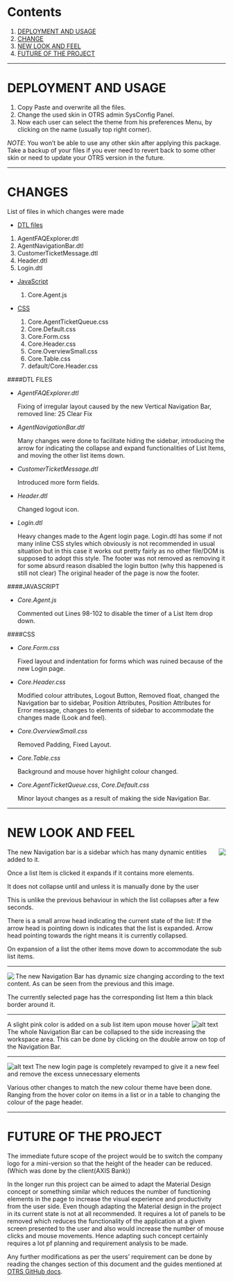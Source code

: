 
# Contents
1. [ DEPLOYMENT AND USAGE](#deployment-and-usage)
1. [ CHANGE](#change)
1. [ NEW LOOK AND FEEL](#new-look-and-feel)
1. [ FUTURE OF THE PROJECT](#future-of-the-project)

___
# DEPLOYMENT AND USAGE

1. Copy Paste and overwrite all the files.
2. Change the used skin in OTRS admin SysConfig Panel.
3. Now each user can select the theme from his preferences Menu, by clicking on the name (usually top right corner).


*NOTE*: You won’t be able to use any other skin after applying this package. Take a backup of your files if you ever need to revert back to some other skin or need to update your OTRS version in the future.

___

# CHANGES

List of files in which changes were made
*	[DTL files](#dtl-files)
   1. AgentFAQExplorer.dtl
   1. AgentNavigationBar.dtl
   1. CustomerTicketMessage.dtl
   1. Header.dtl
   1. Login.dtl
  
* [JavaScript](#javascript)
  1. Core.Agent.js

* [CSS](#css)
  1. Core.AgentTicketQueue.css
  1. Core.Default.css
  1. Core.Form.css
  1. Core.Header.css
  1. Core.OverviewSmall.css
  1. Core.Table.css
  1. default/Core.Header.css


####DTL FILES
* *AgentFAQExplorer.dtl*

   Fixing of irregular layout caused by the new Vertical Navigation Bar, removed line: 25 Clear Fix

* *AgentNavigationBar.dtl*

    Many changes were done to facilitate hiding the sidebar, introducing the arrow for indicating the collapse and expand functionalities of List Items, and moving the other list items down.

* *CustomerTicketMessage.dtl*
 
     Introduced more form fields.

* *Header.dtl*

    Changed logout icon.


*  *Login.dtl*

    Heavy changes made to the Agent login page.
Login.dtl has some if not many inline CSS styles which obviously is not recommended in usual situation but in this case it works out pretty fairly as no other file/DOM is supposed to adopt this style.
The footer was not removed as removing it for some absurd reason disabled the login button (why this happened is still not clear)
The original header of the page is now the footer.

####JAVASCRIPT
*  *Core.Agent.js*

    Commented out Lines 98-102 to disable the timer of a List Item drop down.

####CSS
*  *Core.Form.css*

    Fixed layout and indentation for forms which was ruined because of the new Login page.

*  *Core.Header.css*

    Modified colour attributes, Logout Button, Removed float, changed the Navigation bar to sidebar, Position Attributes, Position Attributes for Error message, changes to elements of sidebar to accommodate the changes made (Look and feel).

*  *Core.OverviewSmall.css*

    Removed Padding, Fixed Layout.

*  *Core.Table.css*

    Background and mouse hover highlight colour changed.

*  *Core.AgentTicketQueue.css*, *Core.Default.css*

    Minor layout changes as a result of making the side Navigation Bar.

___
# NEW LOOK AND FEEL

<img align="right" src="https://raw.githubusercontent.com/asabeeh18/OTRS/master/Report/Drop%20Down%20and%20dynamic.PNG">

The new Navigation bar is a sidebar which has many dynamic entities added to it.

Once a list Item is clicked it expands if it contains more elements.

It does not collapse until and unless it is manually done by the user 

This is unlike the previous behaviour in which the list collapses after a few seconds.

There is a small arrow head indicating the current state of the list:
   If the arrow head is pointing down is indicates that the list is expanded.
Arrow head pointing towards the right means it is currently collapsed.

On expansion of a list the other items move down to accommodate the sub list items.

___
<img align="left" src="https://raw.githubusercontent.com/asabeeh18/OTRS/master/Report/dynamic%20size.PNG">
The new Navigation Bar has dynamic size changing according to the text content. As can be seen from the previous and this image.

The currently selected page has the corresponding list Item a thin black border around it.



___




A slight pink color is added on a sub list item upon mouse hover 
![alt text](https://raw.githubusercontent.com/asabeeh18/OTRS/master/Report/Screenshot%20(328).png)
The whole Navigation Bar can be collapsed to the side increasing the workspace area.
This can be done by clicking on the double arrow on top of the Navigation Bar.
____



![alt text](https://raw.githubusercontent.com/asabeeh18/OTRS/master/Report/Login.PNG)
The new login page is completely revamped to give it a new feel and remove the excess unnecessary elements

Various other changes to match the new colour theme have been done. Ranging from the hover color on items in a list or in a table to changing the colour of the page header.

___

# FUTURE OF THE PROJECT


The immediate future scope of the project would be to switch the company logo for a mini-version so that the height of the header can be reduced.(Which was done by the client(AXIS Bank))

In the longer run this project can be aimed to adapt the Material Design concept or something similar which reduces the number of functioning elements in the page to increase the visual experience and productivity from the user side.
Even though adapting the Material design in the project in its current state is not at all recommended. It requires a lot of panels to be removed which reduces the functionality of the application at a given screen presented to the user and also would increase the number of mouse clicks and mouse movements.
Hence adapting such concept certainly requires a lot pf planning and requirement analysis to be made.

Any further modifications as per the users’ requirement can be done by reading the changes section of this document and the guides mentioned at [OTRS GitHub docs](http://otrs.github.io/doc/index.html).
